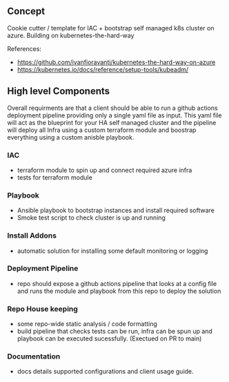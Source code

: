 ## Concept 
Cookie cutter / template for IAC + bootstrap self managed k8s cluster on azure. Building on kubernetes-the-hard-way 

References: 
- https://github.com/ivanfioravanti/kubernetes-the-hard-way-on-azure
- https://kubernetes.io/docs/reference/setup-tools/kubeadm/

## High level Components

Overall requirments are that a client should be able to run a github actions deployment pipeline providing only a single yaml file as input. This yaml file will act as the blueprint for your HA self managed cluster and the pipeline will deploy all Infra using a custom terraform module and boostrap everything using a custom anisble playbook. 

### IAC

- terraform module to spin up and connect required azure infra
- tests for terraform module

### Playbook

- Ansible playbook to bootstrap instances and install required software
- Smoke test script to check cluster is up and running 

### Install Addons 

- automatic solution for installing some default monitoring or logging

### Deployment Pipeline

- repo should expose a github actions pipeline that looks at a config file and runs the module and playbook from this repo to deploy the solution 

### Repo House keeping 

- some repo-wide static analysis / code formatting 
- build pipeline that checks tests can be run, infra can be spun up and playbook can be executed sucessfully. (Exectued on PR to main)

### Documentation 

- docs details supported configurations and client usage guide.

